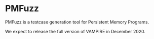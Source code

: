 # PMFuzz

PMFuzz is a testcase generation tool for Persistent Memory Programs.

We expect to release the full version of VAMPIRE in December 2020.
